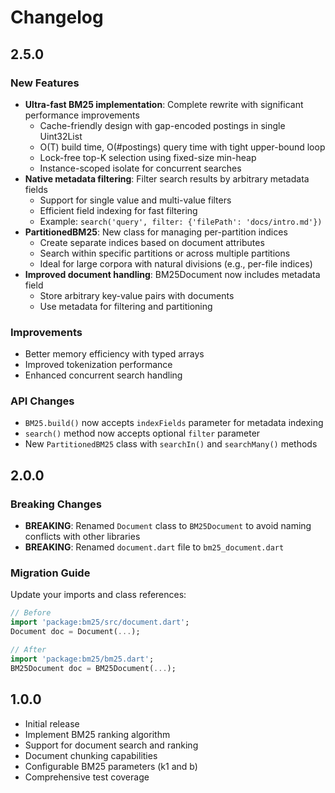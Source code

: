 # Changelog

## 2.5.0

### New Features
- **Ultra-fast BM25 implementation**: Complete rewrite with significant performance improvements
  - Cache-friendly design with gap-encoded postings in single Uint32List
  - O(T) build time, O(#postings) query time with tight upper-bound loop
  - Lock-free top-K selection using fixed-size min-heap
  - Instance-scoped isolate for concurrent searches
- **Native metadata filtering**: Filter search results by arbitrary metadata fields
  - Support for single value and multi-value filters
  - Efficient field indexing for fast filtering
  - Example: `search('query', filter: {'filePath': 'docs/intro.md'})`
- **PartitionedBM25**: New class for managing per-partition indices
  - Create separate indices based on document attributes
  - Search within specific partitions or across multiple partitions
  - Ideal for large corpora with natural divisions (e.g., per-file indices)
- **Improved document handling**: BM25Document now includes metadata field
  - Store arbitrary key-value pairs with documents
  - Use metadata for filtering and partitioning

### Improvements
- Better memory efficiency with typed arrays
- Improved tokenization performance
- Enhanced concurrent search handling

### API Changes
- `BM25.build()` now accepts `indexFields` parameter for metadata indexing
- `search()` method now accepts optional `filter` parameter
- New `PartitionedBM25` class with `searchIn()` and `searchMany()` methods

## 2.0.0

### Breaking Changes
- **BREAKING**: Renamed `Document` class to `BM25Document` to avoid naming conflicts with other libraries
- **BREAKING**: Renamed `document.dart` file to `bm25_document.dart`

### Migration Guide
Update your imports and class references:
```dart
// Before
import 'package:bm25/src/document.dart';
Document doc = Document(...);

// After
import 'package:bm25/bm25.dart';
BM25Document doc = BM25Document(...);
```

## 1.0.0

- Initial release
- Implement BM25 ranking algorithm
- Support for document search and ranking
- Document chunking capabilities
- Configurable BM25 parameters (k1 and b)
- Comprehensive test coverage